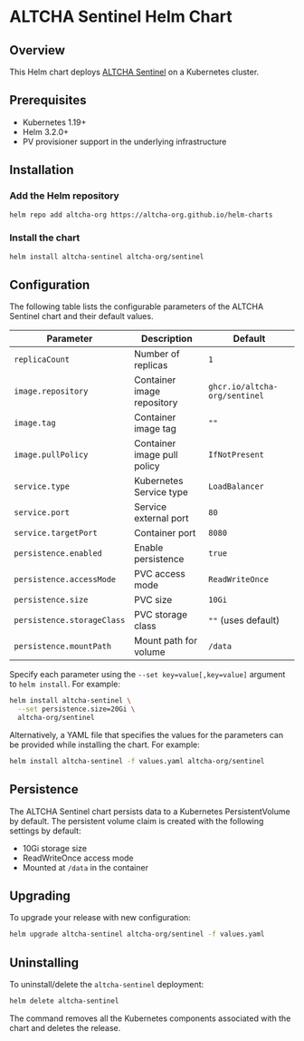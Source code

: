 # ALTCHA Sentinel Helm Chart

## Overview

This Helm chart deploys [ALTCHA Sentinel](https://altcha.org/) on a Kubernetes cluster.

## Prerequisites

- Kubernetes 1.19+
- Helm 3.2.0+
- PV provisioner support in the underlying infrastructure

## Installation

### Add the Helm repository

```bash
helm repo add altcha-org https://altcha-org.github.io/helm-charts
```

### Install the chart

```bash
helm install altcha-sentinel altcha-org/sentinel
```

## Configuration

The following table lists the configurable parameters of the ALTCHA Sentinel chart and their default values.

| Parameter | Description | Default |
|-----------|-------------|---------|
| `replicaCount` | Number of replicas | `1` |
| `image.repository` | Container image repository | `ghcr.io/altcha-org/sentinel` |
| `image.tag` | Container image tag | `""` |
| `image.pullPolicy` | Container image pull policy | `IfNotPresent` |
| `service.type` | Kubernetes Service type | `LoadBalancer` |
| `service.port` | Service external port | `80` |
| `service.targetPort` | Container port | `8080` |
| `persistence.enabled` | Enable persistence | `true` |
| `persistence.accessMode` | PVC access mode | `ReadWriteOnce` |
| `persistence.size` | PVC size | `10Gi` |
| `persistence.storageClass` | PVC storage class | `""` (uses default) |
| `persistence.mountPath` | Mount path for volume | `/data` |

Specify each parameter using the `--set key=value[,key=value]` argument to `helm install`. For example:

```bash
helm install altcha-sentinel \
  --set persistence.size=20Gi \
  altcha-org/sentinel
```

Alternatively, a YAML file that specifies the values for the parameters can be provided while installing the chart. For example:

```bash
helm install altcha-sentinel -f values.yaml altcha-org/sentinel
```

## Persistence

The ALTCHA Sentinel chart persists data to a Kubernetes PersistentVolume by default. The persistent volume claim is created with the following settings by default:
- 10Gi storage size
- ReadWriteOnce access mode
- Mounted at `/data` in the container

## Upgrading

To upgrade your release with new configuration:

```bash
helm upgrade altcha-sentinel altcha-org/sentinel -f values.yaml
```

## Uninstalling

To uninstall/delete the `altcha-sentinel` deployment:

```bash
helm delete altcha-sentinel
```

The command removes all the Kubernetes components associated with the chart and deletes the release.